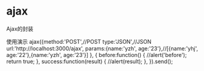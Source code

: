 # ajax
Ajax的封装

使用演示
 ajax({method:'POST',//POST
    type:'JSON',//JSON
    url:'http://localhost:3000/ajax',
    params:{name:'yzh', age:'23'},//[{name:'yhj', age:'22'},{name:'yzh', age:'23'}]
    }, {
    before:function() {
      //alert('before');
      return true;
    },
    success:function(result) {
      //alert(result);
    },
    }).send();
